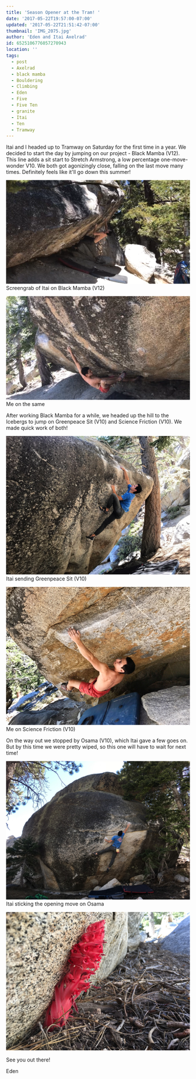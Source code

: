 ```yaml
---
title: 'Season Opener at the Tram! '
date: '2017-05-22T19:57:00-07:00'
updated: '2017-05-22T21:51:42-07:00'
thumbnail: 'IMG_2075.jpg'
author: 'Eden and Itai Axelrad'
id: 6525106776057270943
location: ''
tags:
  - post
  - Axelrad
  - black mamba
  - Bouldering
  - Climbing
  - Eden
  - Five
  - Five Ten
  - granite
  - Itai
  - Ten
  - Tramway
---
```


Itai and I headed up to Tramway on Saturday for the first time in a year. We decided to start the day by jumping on our project - Black Mamba (V12). This line adds a sit start to Stretch Armstrong, a low percentage one-move-wonder V10. We both got agonizingly close, falling on the last move many times. Definitely feels like it'll go down this summer! 

![image alt](/images/IMG_2075.jpg)Screengrab of Itai on Black Mamba (V12)

![image alt](/images/IMG_2064.jpg)Me on the same

After working Black Mamba for a while, we headed up the hill to the Icebergs to jump on Greenpeace Sit (V10) and Science Friction (V10). We made quick work of both! 

![image alt](/images/IMG_2069.JPG)Itai sending Greenpeace Sit (V10)

![image alt](/images/IMG_2063.JPG)Me on Science Friction (V10)

On the way out we stopped by Osama (V10), which Itai gave a few goes on. But by this time we were pretty wiped, so this one will have to wait for next time!

![image alt](/images/IMG_2058.JPG)Itai sticking the opening move on Osama

![image alt](/images/IMG_2059.JPG)

See you out there!

Eden
